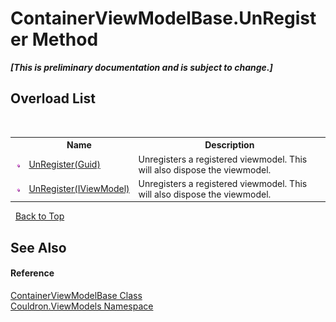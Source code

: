 # ContainerViewModelBase.UnRegister Method 
 _**\[This is preliminary documentation and is subject to change.\]**_


## Overload List
&nbsp;<table><tr><th></th><th>Name</th><th>Description</th></tr><tr><td>![Public method](media/pubmethod.gif "Public method")</td><td><a href="M_Couldron_ViewModels_ContainerViewModelBase_UnRegister_1">UnRegister(Guid)</a></td><td>
Unregisters a registered viewmodel. This will also dispose the viewmodel.</td></tr><tr><td>![Public method](media/pubmethod.gif "Public method")</td><td><a href="M_Couldron_ViewModels_ContainerViewModelBase_UnRegister">UnRegister(IViewModel)</a></td><td>
Unregisters a registered viewmodel. This will also dispose the viewmodel.</td></tr></table>&nbsp;
<a href="#containerviewmodelbase.unregister-method">Back to Top</a>

## See Also


#### Reference
<a href="T_Couldron_ViewModels_ContainerViewModelBase">ContainerViewModelBase Class</a><br /><a href="N_Couldron_ViewModels">Couldron.ViewModels Namespace</a><br />
